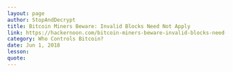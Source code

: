 ```yaml
---
layout: page
author: StopAndDecrypt
title: Bitcoin Miners Beware: Invalid Blocks Need Not Apply
link: https://hackernoon.com/bitcoin-miners-beware-invalid-blocks-need-not-apply-51c293ee278b
category: Who Controls Bitcoin?
date: Jun 1, 2018
lesson: 
quote: 
---
```

